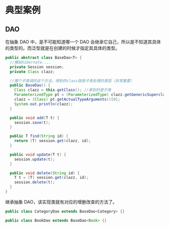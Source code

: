 # 典型案例

## DAO

在抽象 DAO 中，是不可能知道哪一个 DAO 会继承它自己，所以是不知道其具体的类型的。而泛型就是在创建的时候才指定其具体的类型。

```java
public abstract class BaseDao<T> {
  //模拟hibernate....
  private Session session;
  private Class clazz;

  //哪个子类调的这个方法，得到的class就是子类处理的类型（非常重要）
  public BaseDao() {
    Class clazz = this.getClass(); //拿到的是子类
    ParameterizedType pt = (ParameterizedType) clazz.getGenericSuperclass(); //BaseDao<Category>
    clazz = (Class) pt.getActualTypeArguments()[0];
    System.out.println(clazz);
  }

  public void add(T t) {
    session.save(t);
  }

  public T find(String id) {
    return (T) session.get(clazz, id);
  }

  public void update(T t) {
    session.update(t);
  }

  public void delete(String id) {
    T t = (T) session.get(clazz, id);
    session.delete(t);
  }
}
```

继承抽象 DAO，该实现类就有对应的增删改查的方法了。

```java
public class CategoryDao extends BaseDao<Category> {}

public class BookDao extends BaseDao<Book> {}
```
